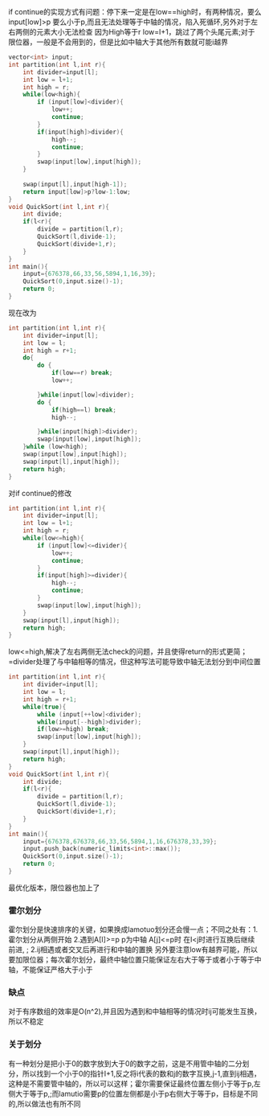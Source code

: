 if continue的实现方式有问题：停下来一定是在low==high时，有两种情况，要么input[low]>p 要么小于p,而且无法处理等于中轴的情况，陷入死循环,另外对于左右两侧的元素大小无法检查
因为High等于r low=I+1，跳过了两个头尾元素;对于限位器，一般是不会用到的，但是比如中轴大于其他所有数就可能i越界
```cpp
vector<int> input;
int partition(int l,int r){
    int divider=input[l];
    int low = l+1;
    int high = r;
    while(low<high){
        if (input[low]<divider){
            low++;
            continue;
        }
        if(input[high]>divider){
            high--;
            continue;
        }
        swap(input[low],input[high]);
    }
   
    swap(input[l],input[high-1]);
    return input[low]>p?low-1:low;
}
void QuickSort(int l,int r){
    int divide;
    if(l<r){
        divide = partition(l,r);
        QuickSort(l,divide-1);
        QuickSort(divide+1,r);
    }
}
int main(){
    input={676378,66,33,56,5894,1,16,39};
    QuickSort(0,input.size()-1);
    return 0;
}
```
现在改为
```cpp
int partition(int l,int r){
    int divider=input[l];
    int low = l;
    int high = r+1;
    do{
        do {
            if(low==r) break;
            low++;

        }while(input[low]<divider);
        do {
            if(high==l) break;
            high--;

        }while(input[high]>divider);
        swap(input[low],input[high]);
    }while (low<high);
    swap(input[low],input[high]);
    swap(input[l],input[high]);
    return high;
}
```
对if continue的修改
```cpp
int partition(int l,int r){
    int divider=input[l];
    int low = l+1;
    int high = r;
    while(low<=high){
        if (input[low]<=divider){
            low++;
            continue;
        }
        if(input[high]>=divider){
            high--;
            continue;
        }
        swap(input[low],input[high]);
    }
    swap(input[l],input[high]);
    return high;
}
```
low<=high,解决了左右两侧无法check的问题，并且使得return的形式更简；=divider处理了与中轴相等的情况，但这种写法可能导致中轴无法划分到中间位置

```cpp
int partition(int l,int r){
    int divider=input[l];
    int low = l;
    int high = r+1;
    while(true){
        while (input[++low]<divider);
        while(input[--high]>divider);
        if(low>=high) break;
        swap(input[low],input[high]);
    }
    swap(input[l],input[high]);
    return high;
}
void QuickSort(int l,int r){
    int divide;
    if(l<r){
        divide = partition(l,r);
        QuickSort(l,divide-1);
        QuickSort(divide+1,r);
    }
}
int main(){
    input={676378,676378,66,33,56,5894,1,16,676378,33,39};
    input.push_back(numeric_limits<int>::max());
    QuickSort(0,input.size()-1);
    return 0;
}
```
最优化版本，限位器也加上了
### 霍尔划分
霍尔划分是快速排序的关键，如果换成lamotuo划分还会慢一点；不同之处有：1.霍尔划分从两侧开始 2.遇到A[I]>=p p为中轴 A[j]<=p时 在I<j时进行互换后继续前进,
;
2.ij相遇或者交叉后再进行和中轴的置换
另外要注意low有越界可能，所以要加限位器；每次霍尔划分，最终中轴位置只能保证左右大于等于或者小于等于中轴，不能保证严格大于小于
### 缺点
对于有序数组的效率是O(n^2),并且因为遇到和中轴相等的情况时ij可能发生互换，所以不稳定
### 关于划分
有一种划分是把小于0的数字放到大于0的数字之前，这是不用管中轴的二分划分，所以找到一个小于0的指针I+1,反之将i代表的数和j的数字互换,j-1,直到ij相遇，这种是不需要管中轴的，所以可以这样；霍尔需要保证最终位置左侧小于等于p,左侧大于等于p,;而lamutio需要p的位置左侧都是小于p右侧大于等于p，目标是不同的,所以做法也有所不同
